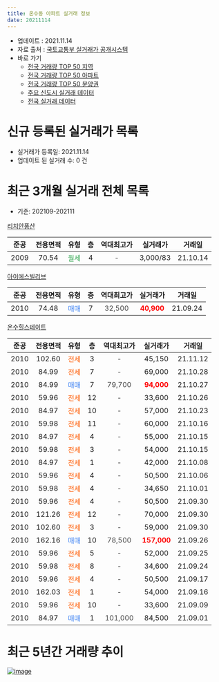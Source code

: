 ```yaml
---
title: 온수동 아파트 실거래 정보
date: 20211114
---
```


* 업데이트 : 2021.11.14
* 자료 출처 : [국토교통부 실거래가 공개시스템](http://rt.molit.go.kr)
* 바로 가기
    * [전국 거래량 TOP 50 지역](https://apt-info.github.io/apt-trade-info/tr)
    * [전국 거래량 TOP 50 아파트](https://apt-info.github.io/apt-trade-info/ta)
    * [전국 거래량 TOP 50 분양권](https://apt-info.github.io/apt-trade-info/tb)
    * [주요 신도시 실거래 데이터](https://apt-info.github.io/apt-trade-info/newtown)
    * [전국 실거래 데이터](https://apt-info.github.io/apt-trade-info/all)



<script async src="https://pagead2.googlesyndication.com/pagead/js/adsbygoogle.js"></script>
<!-- 기본광고 -->
<ins class="adsbygoogle"
     style="display:block"
     data-ad-client="ca-pub-1142216861245946"
     data-ad-slot="4805727019"
     data-ad-format="auto"
     data-full-width-responsive="true"></ins>
<script>
     (adsbygoogle = window.adsbygoogle || []).push({});
</script>


# 신규 등록된 실거래가 목록

* 실거래가 등록일: 2021.11.14
* 업데이트 된 실거래 수: 0 건




<script async src="https://pagead2.googlesyndication.com/pagead/js/adsbygoogle.js"></script>
<!-- 기본광고 -->
<ins class="adsbygoogle"
     style="display:block"
     data-ad-client="ca-pub-1142216861245946"
     data-ad-slot="4805727019"
     data-ad-format="auto"
     data-full-width-responsive="true"></ins>
<script>
     (adsbygoogle = window.adsbygoogle || []).push({});
</script>


# 최근 3개월 실거래 전체 목록
* 기준: 202109-202111


[리치안풍산](https://search.naver.com/search.naver?query=%EB%A6%AC%EC%B9%98%EC%95%88%ED%92%8D%EC%82%B0)

|준공|전용면적|유형|층|역대최고가|실거래가|거래일|
|:---:|:---:|:---:|:---:|:---:|:---:|:---:|
|2009|70.54|<span style="color:#34A853">월세</span>|4|<span style="color:#444444">-</span>|3,000/83|21.10.14|

[아이에스빌리브](https://search.naver.com/search.naver?query=%EC%95%84%EC%9D%B4%EC%97%90%EC%8A%A4%EB%B9%8C%EB%A6%AC%EB%B8%8C)

|준공|전용면적|유형|층|역대최고가|실거래가|거래일|
|:---:|:---:|:---:|:---:|:---:|:---:|:---:|
|2010|74.48|<span style="color:#4285F3">매매</span>|7|<span style="color:#444444">32,500</span>|<b><span style="color:#FF0000">40,900</span></b>|21.09.24|

[온수힐스테이트](https://search.naver.com/search.naver?query=%EC%98%A8%EC%88%98%ED%9E%90%EC%8A%A4%ED%85%8C%EC%9D%B4%ED%8A%B8)

|준공|전용면적|유형|층|역대최고가|실거래가|거래일|
|:---:|:---:|:---:|:---:|:---:|:---:|:---:|
|2010|102.60|<span style="color:#FF5A00">전세</span>|3|<span style="color:#444444">-</span>|45,150|21.11.12|
|2010|84.99|<span style="color:#FF5A00">전세</span>|7|<span style="color:#444444">-</span>|69,000|21.10.28|
|2010|84.99|<span style="color:#4285F3">매매</span>|7|<span style="color:#444444">79,700</span>|<b><span style="color:#FF0000">94,000</span></b>|21.10.27|
|2010|59.96|<span style="color:#FF5A00">전세</span>|12|<span style="color:#444444">-</span>|33,600|21.10.26|
|2010|84.97|<span style="color:#FF5A00">전세</span>|10|<span style="color:#444444">-</span>|57,000|21.10.23|
|2010|59.98|<span style="color:#FF5A00">전세</span>|11|<span style="color:#444444">-</span>|60,000|21.10.16|
|2010|84.97|<span style="color:#FF5A00">전세</span>|4|<span style="color:#444444">-</span>|55,000|21.10.15|
|2010|59.98|<span style="color:#FF5A00">전세</span>|3|<span style="color:#444444">-</span>|54,000|21.10.15|
|2010|84.97|<span style="color:#FF5A00">전세</span>|1|<span style="color:#444444">-</span>|42,000|21.10.08|
|2010|59.96|<span style="color:#FF5A00">전세</span>|4|<span style="color:#444444">-</span>|50,500|21.10.06|
|2010|59.98|<span style="color:#FF5A00">전세</span>|4|<span style="color:#444444">-</span>|34,650|21.10.01|
|2010|59.96|<span style="color:#FF5A00">전세</span>|4|<span style="color:#444444">-</span>|50,500|21.09.30|
|2010|121.26|<span style="color:#FF5A00">전세</span>|12|<span style="color:#444444">-</span>|70,000|21.09.30|
|2010|102.60|<span style="color:#FF5A00">전세</span>|3|<span style="color:#444444">-</span>|59,000|21.09.30|
|2010|162.16|<span style="color:#4285F3">매매</span>|10|<span style="color:#444444">78,500</span>|<b><span style="color:#FF0000">157,000</span></b>|21.09.26|
|2010|59.96|<span style="color:#FF5A00">전세</span>|5|<span style="color:#444444">-</span>|52,000|21.09.25|
|2010|59.98|<span style="color:#FF5A00">전세</span>|8|<span style="color:#444444">-</span>|34,600|21.09.24|
|2010|59.96|<span style="color:#FF5A00">전세</span>|4|<span style="color:#444444">-</span>|50,500|21.09.17|
|2010|162.03|<span style="color:#FF5A00">전세</span>|1|<span style="color:#444444">-</span>|54,000|21.09.16|
|2010|59.96|<span style="color:#FF5A00">전세</span>|10|<span style="color:#444444">-</span>|33,600|21.09.09|
|2010|84.97|<span style="color:#4285F3">매매</span>|1|<span style="color:#444444">101,000</span>|84,500|21.09.01|



<script async src="https://pagead2.googlesyndication.com/pagead/js/adsbygoogle.js"></script>
<!-- 기본광고 -->
<ins class="adsbygoogle"
     style="display:block"
     data-ad-client="ca-pub-1142216861245946"
     data-ad-slot="4805727019"
     data-ad-format="auto"
     data-full-width-responsive="true"></ins>
<script>
     (adsbygoogle = window.adsbygoogle || []).push({});
</script>


# 최근 5년간 거래량 추이


<div style="width:100%;">
    <canvas id="deal_progress" height="200"></canvas>
</div>

<script>
new Chart(document.getElementById("deal_progress"), {
    type: 'line',
    data: {
        labels: ['16.01','16.02','16.03','16.04','16.05','16.06','16.07','16.08','16.09','16.10','16.11','16.12','17.01','17.02','17.03','17.04','17.05','17.06','17.07','17.08','17.09','17.10','17.11','17.12','18.01','18.02','18.03','18.04','18.05','18.06','18.07','18.08','18.09','18.10','18.11','18.12','19.01','19.02','19.03','19.04','19.05','19.06','19.07','19.08','19.09','19.10','19.11','19.12','20.01','20.02','20.03','20.04','20.05','20.06','20.07','20.08','20.09','20.10','20.11','20.12','21.01','21.02','21.03','21.04','21.05','21.06','21.07','21.08','21.09','21.10','21.11'],
        datasets: [{
            label: '매매/분양권',
            data: [3,4,6,6,5,12,14,9,9,14,7,2,3,4,1,3,10,8,18,7,17,3,7,5,7,6,7,6,7,5,5,19,11,7,6,3,2,1,1,2,0,6,7,6,5,17,14,10,7,9,3,3,7,13,10,6,1,0,1,7,4,7,1,2,6,10,10,5,3,1,0],
            borderColor: "rgba(66, 133, 243, 1)",
            backgroundColor: "rgba(66, 133, 243, 0.05)",
            borderWidth: 1,
            pointRadius: 0,
            fill: false,
            lineTension: 0
        },{
            label: '전/월세',
            data: [10,15,11,14,14,9,7,3,7,7,13,12,3,7,11,3,9,6,5,4,7,4,8,9,11,14,13,5,7,6,6,13,5,10,10,6,6,5,12,9,9,11,6,7,2,5,12,8,8,19,6,4,6,4,10,10,6,5,4,4,5,6,6,5,8,7,9,10,8,10,1],
            borderColor: "rgba(255, 90, 0, 1)",
            backgroundColor: "rgba(255, 90, 0, 0.05)",
            borderWidth: 1,
            pointRadius: 0,
            fill: false,
            lineTension: 0
        },{
            label: '합계',
            data: [13,19,17,20,19,21,21,12,16,21,20,14,6,11,12,6,19,14,23,11,24,7,15,14,18,20,20,11,14,11,11,32,16,17,16,9,8,6,13,11,9,17,13,13,7,22,26,18,15,28,9,7,13,17,20,16,7,5,5,11,9,13,7,7,14,17,19,15,11,11,1],
            borderColor: "rgba(0, 0, 0, 1)",
            backgroundColor: "rgba(0, 0, 0, 0.03)",
            borderWidth: 0.1,
            pointRadius: 0,
            fill: true,
            lineTension: 0
        }
        ]
    },
    options: {
        responsive: true,
        title: {
            display: false
        },
        tooltips: {
            mode: 'index',
            intersect: false
        },
        hover: {
            mode: 'nearest',
            intersect: true
        },
        scales: {
            xAxes: [{
                display: true,
                scaleLabel: {
                    display: true,
                    labelString: '년/월'
                }
            }],
            yAxes: [{
                display: true,
                ticks: {
                    suggestedMin: 0,
                },
                scaleLabel: {
                    display: true,
                    labelString: '실거래 수'
                }
            }]
        }
    }
});

</script>


[![image](https://apt-info.github.io/images/2020-01-03-apt-trade-info/1024x500.png)](https://play.google.com/store/apps/details?id=com.aptinfo.apttradeinfo)

